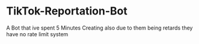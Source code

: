 # TikTok-Reportation-Bot
A Bot that ive spent 5 Minutes Creating also due to them being retards they have no rate limit system
